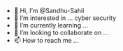 - 👋 Hi, I’m @Sandhu-Sahil
- 👀 I’m interested in ... cyber security
- 🌱 I’m currently learning ...
- 💞️ I’m looking to collaborate on ...
- 📫 How to reach me ...

<!---
Sandhu-Sahil/Sandhu-Sahil is a ✨ special ✨ repository because its `README.md` (this file) appears on your GitHub profile.
You can click the Preview link to take a look at your changes.
--->
